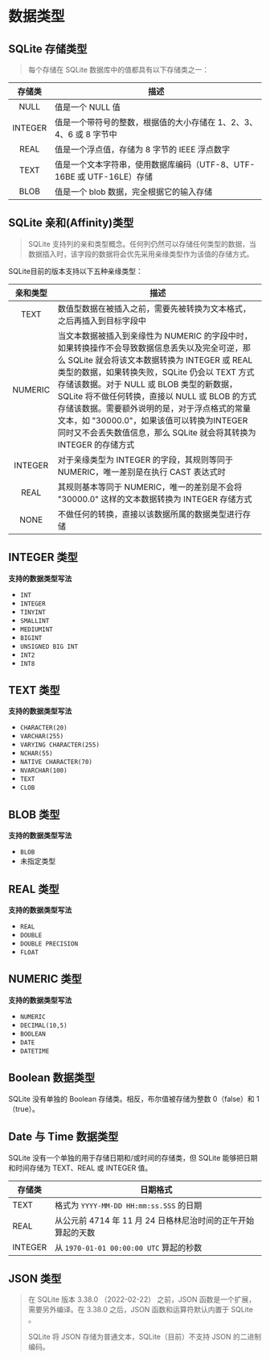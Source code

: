 # 数据类型

## SQLite 存储类型

> 每个存储在 SQLite 数据库中的值都具有以下存储类之一：

| 存储类  | 描述                                                                  |
| :-----: | --------------------------------------------------------------------- |
|  NULL   | 值是一个 NULL 值                                                      |
| INTEGER | 值是一个带符号的整数，根据值的大小存储在 1、2、3、4、6 或 8 字节中    |
|  REAL   | 值是一个浮点值，存储为 8 字节的 IEEE 浮点数字                         |
|  TEXT   | 值是一个文本字符串，使用数据库编码（UTF-8、UTF-16BE 或 UTF-16LE）存储 |
|  BLOB   | 值是一个 blob 数据，完全根据它的输入存储                              |

## SQLite 亲和(Affinity)类型

> SQLite 支持列的亲和类型概念。任何列仍然可以存储任何类型的数据，当数据插入时，该字段的数据将会优先采用亲缘类型作为该值的存储方式。

SQLite目前的版本支持以下五种亲缘类型：

| 亲和类型 | 描述                                                                                                                                                                                                                                                                                                                                                                                                                                                              |
| :------: | ----------------------------------------------------------------------------------------------------------------------------------------------------------------------------------------------------------------------------------------------------------------------------------------------------------------------------------------------------------------------------------------------------------------------------------------------------------------- |
|   TEXT   | 数值型数据在被插入之前，需要先被转换为文本格式，之后再插入到目标字段中                                                                                                                                                                                                                                                                                                                                                                                            |
| NUMERIC  | 当文本数据被插入到亲缘性为 NUMERIC 的字段中时，如果转换操作不会导致数据信息丢失以及完全可逆，那么 SQLite 就会将该文本数据转换为 INTEGER 或 REAL 类型的数据，如果转换失败，SQLite 仍会以 TEXT 方式存储该数据。对于 NULL 或 BLOB 类型的新数据，SQLite 将不做任何转换，直接以 NULL 或 BLOB 的方式存储该数据。需要额外说明的是，对于浮点格式的常量文本，如 "30000.0"，如果该值可以转换为INTEGER 同时又不会丢失数值信息，那么 SQLite 就会将其转换为 INTEGER 的存储方式 |
| INTEGER  | 对于亲缘类型为 INTEGER 的字段，其规则等同于 NUMERIC，唯一差别是在执行 CAST 表达式时                                                                                                                                                                                                                                                                                                                                                                               |
|   REAL   | 其规则基本等同于 NUMERIC，唯一的差别是不会将 "30000.0" 这样的文本数据转换为 INTEGER 存储方式                                                                                                                                                                                                                                                                                                                                                                      |
|   NONE   | 不做任何的转换，直接以该数据所属的数据类型进行存储                                                                                                                                                                                                                                                                                                                                                                                                                |

## INTEGER 类型

**支持的数据类型写法**

- `INT`
- `INTEGER`
- `TINYINT`
- `SMALLINT`
- `MEDIUMINT`
- `BIGINT`
- `UNSIGNED BIG INT`
- `INT2`
- `INT8`

## TEXT 类型

**支持的数据类型写法**

- `CHARACTER(20)`
- `VARCHAR(255)`
- `VARYING CHARACTER(255)`
- `NCHAR(55)`
- `NATIVE CHARACTER(70)`
- `NVARCHAR(100)`
- `TEXT`
- `CLOB`

## BLOB 类型

**支持的数据类型写法**

- `BLOB`
- 未指定类型

## REAL 类型

**支持的数据类型写法**

- `REAL`
- `DOUBLE`
- `DOUBLE PRECISION`
- `FLOAT`

## NUMERIC 类型

**支持的数据类型写法**

- `NUMERIC`
- `DECIMAL(10,5)`
- `BOOLEAN`
- `DATE`
- `DATETIME`

## Boolean 数据类型

SQLite 没有单独的 Boolean 存储类。相反，布尔值被存储为整数 0（false）和 1（true）。

## Date 与 Time 数据类型

SQLite 没有一个单独的用于存储日期和/或时间的存储类，但 SQLite 能够把日期和时间存储为 TEXT、REAL 或 INTEGER 值。

| 存储类  | 日期格式                                                     |
| ------- | ------------------------------------------------------------ |
| TEXT    | 格式为 `YYYY-MM-DD HH:mm:ss.SSS` 的日期                      |
| REAL    | 从公元前 4714 年 11 月 24 日格林尼治时间的正午开始算起的天数 |
| INTEGER | 从 `1970-01-01 00:00:00 UTC` 算起的秒数                        |

## **JSON 类型**

> 在 SQLite 版本 3.38.0 （2022-02-22） 之前，JSON 函数是一个扩展，需要另外编译。在 3.38.0 之后，JSON 函数和运算符默认内置于 SQLite 。
> 
> SQLite 将 JSON 存储为普通文本，SQLite（目前）不支持 JSON 的二进制编码。